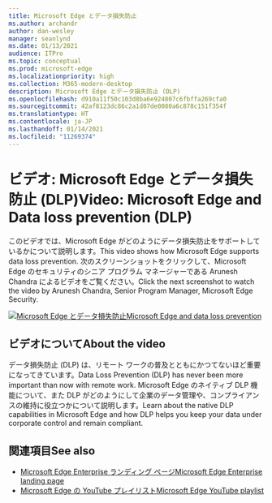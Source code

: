 ```yaml
---
title: Microsoft Edge とデータ損失防止
ms.author: archandr
author: dan-wesley
manager: seanlynd
ms.date: 01/13/2021
audience: ITPro
ms.topic: conceptual
ms.prod: microsoft-edge
ms.localizationpriority: high
ms.collection: M365-modern-desktop
description: Microsoft Edge とデータ損失防止 (DLP)
ms.openlocfilehash: d910a11f50c103d8ba6e924807c6fbffa269cfa0
ms.sourcegitcommit: 42af8123dc86c2a1d07de0080a6c878c151f354f
ms.translationtype: HT
ms.contentlocale: ja-JP
ms.lasthandoff: 01/14/2021
ms.locfileid: "11269374"
---
```

# <span data-ttu-id="99f1c-103">ビデオ: Microsoft Edge とデータ損失防止 (DLP)</span><span class="sxs-lookup"><span data-stu-id="99f1c-103">Video: Microsoft Edge and Data loss prevention (DLP)</span></span>

<span data-ttu-id="99f1c-104">このビデオでは、Microsoft Edge がどのようにデータ損失防止をサポートしているかについて説明します。</span><span class="sxs-lookup"><span data-stu-id="99f1c-104">This video shows how Microsoft Edge supports data loss prevention.</span></span> <span data-ttu-id="99f1c-105">次のスクリーンショットをクリックして、Microsoft Edge のセキュリティのシニア プログラム マネージャーである Arunesh Chandra によるビデオをご覧ください。</span><span class="sxs-lookup"><span data-stu-id="99f1c-105">Click the next screenshot to watch the video by Arunesh Chandra, Senior Program Manager, Microsoft Edge Security.</span></span>

[![ <span data-ttu-id="99f1c-106">Microsoft Edge とデータ損失防止</span><span class="sxs-lookup"><span data-stu-id="99f1c-106">Microsoft Edge and data loss prevention</span></span>](media/microsoft-edge-security-dlp/0.png)](http://www.youtube.com/watch?v=dLD04U9eTqg " Microsoft Edge and data loss prevention")

## <span data-ttu-id="99f1c-107">ビデオについて</span><span class="sxs-lookup"><span data-stu-id="99f1c-107">About the video</span></span>

<span data-ttu-id="99f1c-108">データ損失防止 (DLP) は、リモート ワークの普及とともにかつてないほど重要になってきています。</span><span class="sxs-lookup"><span data-stu-id="99f1c-108">Data Loss Prevention (DLP) has never been more important than now with remote work.</span></span> <span data-ttu-id="99f1c-109">Microsoft Edge のネイティブ DLP 機能について、また DLP がどのようにして企業のデータ管理や、コンプライアンスの維持に役立つかについて説明します。</span><span class="sxs-lookup"><span data-stu-id="99f1c-109">Learn about the native DLP capabilities in Microsoft Edge and how DLP helps you keep your data under corporate control and remain compliant.</span></span>

## <span data-ttu-id="99f1c-110">関連項目</span><span class="sxs-lookup"><span data-stu-id="99f1c-110">See also</span></span>

- [<span data-ttu-id="99f1c-111">Microsoft Edge Enterprise ランディング ページ</span><span class="sxs-lookup"><span data-stu-id="99f1c-111">Microsoft Edge Enterprise landing page</span></span>](https://aka.ms/EdgeEnterprise)
- [<span data-ttu-id="99f1c-112">Microsoft Edge の YouTube プレイリスト</span><span class="sxs-lookup"><span data-stu-id="99f1c-112">Microsoft Edge YouTube playlist</span></span>](https://www.youtube.com/playlist?list=PLXtHYVsvn_b-uXh1tMeYpT-0iD8tD3tFy)
